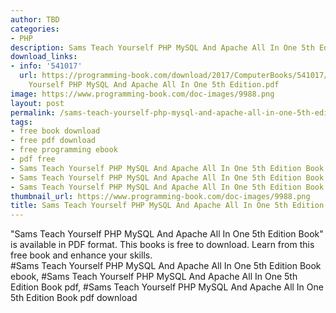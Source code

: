 ```yaml
---
author: TBD
categories:
- PHP
description: Sams Teach Yourself PHP MySQL And Apache All In One 5th Edition Book
download_links:
- info: '541017'
  url: https://programming-book.com/download/2017/ComputerBooks/541017/Sams Teach
    Yourself PHP MySQL And Apache All In One 5th Edition.pdf
image: https://www.programming-book.com/doc-images/9988.png
layout: post
permalink: /sams-teach-yourself-php-mysql-and-apache-all-in-one-5th-edition-book.html
tags:
- free book download
- free pdf download
- free programming ebook
- pdf free
- Sams Teach Yourself PHP MySQL And Apache All In One 5th Edition Book ebook
- Sams Teach Yourself PHP MySQL And Apache All In One 5th Edition Book pdf
- Sams Teach Yourself PHP MySQL And Apache All In One 5th Edition Book pdf download
thumbnail_url: https://www.programming-book.com/doc-images/9988.png
title: Sams Teach Yourself PHP MySQL And Apache All In One 5th Edition Book
---
```


 
<div class="item-desc text-justify">
  "Sams Teach Yourself PHP MySQL And Apache All In One 5th Edition Book" is available in PDF format. This books is free to download. Learn from this free book and enhance your skills.
  <br>
  #Sams Teach Yourself PHP MySQL And Apache All In One 5th Edition Book ebook, #Sams Teach Yourself PHP MySQL And Apache All In One 5th Edition Book pdf, #Sams Teach Yourself PHP MySQL And Apache All In One 5th Edition Book pdf download
</div>